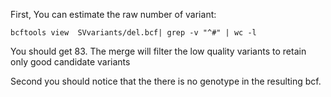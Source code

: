 First, You can estimate the raw number of variant:

```
bcftools view  SVvariants/del.bcf| grep -v "^#" | wc -l

```

You should get 83. The merge will filter the low quality variants to retain only good candidate variants


Second you should notice that the there is no genotype in the resulting bcf.



